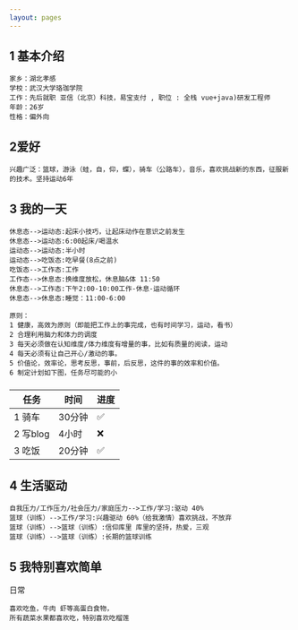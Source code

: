 ```yaml
---
layout: pages
---
```




## 1 基本介绍

```
家乡：湖北孝感
学校：武汉大学珞珈学院
工作：先后就职 亚信（北京）科技，易宝支付 , 职位 : 全栈 vue+java)研发工程师
年龄：26岁
性格：偏外向
```



## 2爱好



```
兴趣广泛：篮球，游泳（蛙，自，仰，蝶），骑车（公路车），音乐，喜欢挑战新的东西，征服新的技术。坚持运动6年
```



## 3  我的一天



```sequence
休息态-->运动态:起床小技巧，让起床动作在意识之前发生
休息态-->运动态:6:00起床/喝温水
运动态-->运动态:半小时
运动态-->吃饭态:吃早餐(8点之前)
吃饭态-->工作态:工作
工作态-->休息态:换维度放松，休息脑&体 11:50
休息态-->工作态:下午2:00-10:00工作-休息-运动循环
休息态-->休息态:睡觉：11:00-6:00
```



```
原则：
1 健康，高效为原则（即能把工作上的事完成，也有时间学习，运动，看书）
2 合理利用脑力和体力的调度
3 每天必须做在认知维度/体力维度有增量的事，比如有质量的阅读，运动
4 每天必须有让自己开心/激动的事。
5 价值论，效率论，思考反思，事前，后反思，这件的事的效率和价值。
6 制定计划如下图，任务尽可能的小
```

##### 

| 任务     | 时间   | 进度 |
| -------- | ------ | ---- |
| 1 骑车   | 30分钟 | ✅    |
| 2 写blog | 4小时  | ❌    |
| 3 吃饭   | 20分钟 | ✅    |



## 4 生活驱动



```sequence
自我压力/工作压力/社会压力/家庭压力-->工作/学习:驱动 40%
篮球（训练）-->工作/学习:兴趣驱动 60%（给我激情）喜欢挑战，不放弃
篮球（训练）-->篮球（训练）:信仰库里 库里的坚持，热爱，三观
篮球（训练）-->篮球（训练）:长期的篮球训练
```



## 5  我特别喜欢简单

日常

```
喜欢吃鱼，牛肉 虾等高蛋白食物，
所有蔬菜水果都喜欢吃，特别喜欢吃榴莲
```



